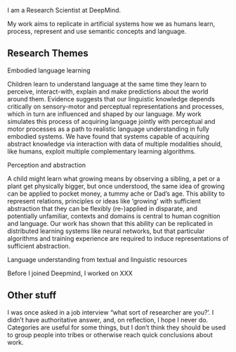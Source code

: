 

I am a Research Scientist at DeepMind. 

My work aims to replicate in artificial systems how we as humans learn, process, represent and use semantic concepts and language. 

## Research Themes

Embodied language learning

Children learn to understand language at the same time they learn to perceive, interact-with, explain and make predictions about the world around them. Evidence suggests that our linguistic knowledge depends critically on sensory-motor and perceptual representations and processes, which in turn are influenced and shaped by our language. My work simulates this process of acquiring language jointly with perceptual and motor processes as a path to realistic language understanding in fully embodied systems. We have found that systems capable of acquiring abstract knowledge via interaction with data of multiple modalities should, like humans, exploit multiple complementary learning algorithms.

Perception and abstraction

A child might learn what growing means by observing a sibling, a pet or a plant get physically bigger, but once understood, the same idea of growing can be applied to pocket money, a tummy ache or Dad’s age. This ability to represent relations, principles or ideas like ‘growing’ with sufficient abstraction that they can be flexibly (re-)applied in disparate, and potentially unfamiliar, contexts and domains is central to human cognition and language.  Our work has shown that this ability can be replicated in distributed learning systems like neural networks, but that particular algorithms and training experience are required to induce representations of sufficient abstraction. 

Language understanding from textual and linguistic resources

Before I joined Deepmind, I worked on XXX



## Other stuff

I was once asked in a job interview “what sort of researcher are you?’. I didn’t have authoritative answer, and, on reflection, I hope I never do. Categories are useful for some things, but I don’t think they should be used to group people into tribes or otherwise reach quick conclusions about work. 
